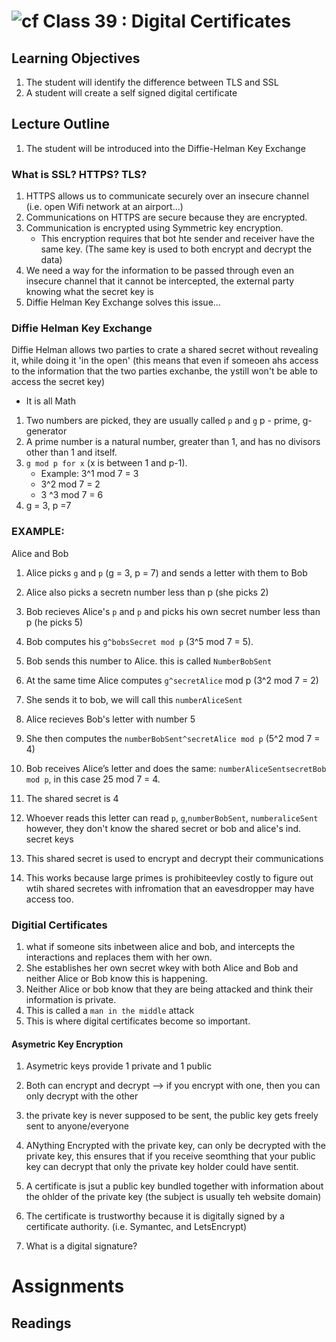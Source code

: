 ![cf](http://i.imgur.com/7v5ASc8.png) Class 39 : Digital Certificates
=====================================

## Learning Objectives
1. The student will identify the difference between TLS and SSL
2. A student will create a self signed digital certificate

## Lecture Outline
1. The student will be introduced into the Diffie-Helman Key Exchange


### What is SSL? HTTPS? TLS?
1. HTTPS allows us to communicate securely over an insecure channel (i.e. open Wifi network at an airport...)
2. Communications on HTTPS are secure because they are encrypted. 
3. Communication is encrypted using Symmetric key encryption. 
	- This encryption requires that bot hte sender and receiver have the same key. (The same key is used to both encrypt and decrypt the data)
4. We need a way for the information to be passed through even an insecure channel that it cannot be intercepted, the external party knowing what the secret key is
5. Diffie Helman Key Exchange solves this issue...

### Diffie Helman Key Exchange
Diffie Helman allows two parties to crate a shared secret without revealing it, while doing it 'in the open' (this means that even if someoen ahs access to the information that the two parties exchanbe, 
the ystill won't  be able to access the secret key)
- It is all Math

1. Two numbers are picked, they are usually called `p` and `g` p - prime, g- generator
2. A prime number is a natural number, greater than 1, and has no divisors other than 1 and itself. 
3. `g mod p for x` (x is between 1 and p-1).
	- Example: 3^1 mod 7 = 3
	- 3^2 mod 7 = 2
	- 3 ^3 mod 7 = 6
4. g = 3, p =7


### EXAMPLE:
Alice and Bob
1. Alice picks `g` and `p` (g = 3, p = 7) and sends a letter with them to Bob
2. Alice also picks a secretn number less than p (she picks 2)

3. Bob recieves Alice's `p` and `p` and picks his own secret number less than p (he picks 5)
4. Bob computes his `g^bobsSecret mod p` (3^5 mod 7 = 5). 
5. Bob sends this number to Alice. this is called `NumberBobSent`

6. At the same time Alice computes `g^secretAlice` mod p (3^2 mod 7 = 2)
7. She sends it to bob, we will call this `numberAliceSent`

8. Alice recieves Bob's letter with number 5
9. She then computes the `numberBobSent^secretAlice mod p` (5^2 mod 7 = 4)

10. Bob receives Alice’s letter and does the same: `numberAliceSentsecretBob mod p`, in this case 25 mod 7 = 4.

11. The shared secret is 4
12. Whoever reads this letter can read `p`, `g`,`numberBobSent`, `numberaliceSent` however, they don't know the shared secret or bob and alice's ind. secret keys
13. This shared secret is used to encrypt and decrypt their communications

14. This works because large primes is prohibiteevley costly to figure out wtih shared secretes with infromation that an eavesdropper may have access too. 


### Digitial Certificates 
1. what if someone sits inbetween alice and bob, and intercepts the interactions and replaces them with her own. 
2. She establishes her own secret wkey with both Alice and Bob and neither Alice or Bob know this is happening.
3. Neither Alice or bob know that they are being attacked and think their information is private. 
4. This is called a `man in the middle` attack
5. This is where digital certificates become so important. 

#### Asymetric Key Encryption
1. Asymetric keys provide 1 private and 1 public 
2. Both can encrypt and decrypt --> if you encrypt with one, then you can only decrypt with the other
3. the private key is never supposed to be sent, the public key gets freely sent to anyone/everyone
4. ANything Encrypted with the private key, can only be decrypted with the private key, this ensures that if you receive seomthing that your public key can decrypt that only the private key holder could have sentit.

5. A certificate is jsut a public key bundled together with information about the ohlder of the private key (the subject is usually teh website domain)
6. The certificate is trustworthy because it is digitally signed by a certificate authority. (i.e. Symantec, and LetsEncrypt)

7. What is a digital signature?


# Assignments

## Readings
